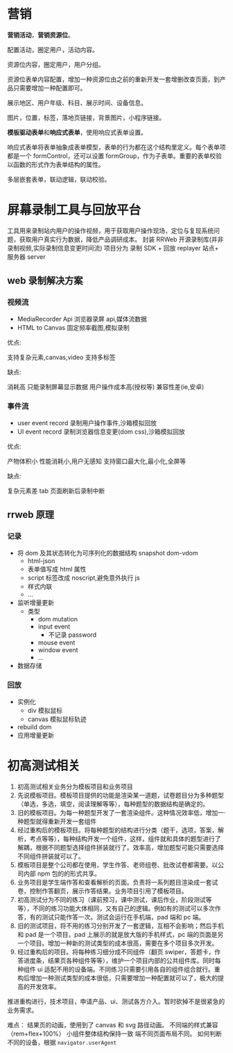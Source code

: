 # 营销

**营销活动**，**营销资源位**。

配置活动，圈定用户，活动内容。

资源位内容，圈定用户，用户分组。

资源位表单内容配置，增加一种资源位由之前的重新开发一套增删改查页面，到产品只需要增加一种配置即可。

展示地区、用户年级、科目、展示时间、设备信息。

图片，位置，标签，落地页链接，背景图片，小程序链接。

**模板驱动表单**和**响应式表单**，使用响应式表单设置。

响应式表单将表单抽象成表单模型，表单的行为都在这个结构里定义。每个表单项都是一个 formControl，还可以设置 formGroup，作为子表单。重要的表单校验以函数的形式作为表单结构的属性。

多层嵌套表单，联动逻辑，联动校验。

# 屏幕录制工具与回放平台

工具用来录制站内用户的操作视频，用于获取用户操作现场，定位与复现系统问题，获取用户真实行为数据，降低产品调研成本。
封装 RRWeb 开源录制库(并非录制视频,实际录制信息变更时间流)
项目分为 录制 SDK + 回放 replayer 站点+ 服务器 server

## web 录制解决方案

### 视频流

- MediaRecorder Api 浏览器录屏 api,媒体流数据
- HTML to Canvas 固定频率截图,模拟录制

优点:

支持复杂元素,canvas,video
支持多标签

缺点:

消耗高
只能录制屏幕显示数据
用户操作成本高(授权等)
兼容性差(ie,安卓)

### 事件流

- user event record 录制用户操作事件,沙箱模拟回放
- UI event record 录制浏览器信息变更(dom css),沙箱模拟回放

优点:

产物体积小
性能消耗小,用户无感知
支持窗口最大化,最小化,全屏等

缺点:

复杂元素差
tab 页面刷新后录制中断

## rrweb 原理

### 记录

- 将 dom 及其状态转化为可序列化的数据结构 snapshot dom-vdom
  - html-json
  - 表单值写成 html 属性
  - script 标签改成 noscript,避免意外执行 js
  - 样式内联
  - ...
- 监听增量更新
  - 类型
    - dom mutation
    - input event
      - 不记录 password
    - mouse event
    - window event
    - ...
- 数据存储

### 回放

- 实例化
  - div 模拟鼠标
  - canvas 模拟鼠标轨迹
- rebuild dom
- 应用增量更新

# 初高测试相关

1. 初高测试相关业务分为模板项目和业务项目
2. 先说模板项目。模板项目提供的功能是渲染某一道题，试卷题目分为多种题型（单选，多选，填空，阅读理解等等），每种题型的数据结构是确定的。
3. 旧的模板项目。为每一种题型开发了一套渲染组件。这种情况效率低，增加一·种题型就得重新开发一套组件
4. 经过重构后的模板项目。将每种题型的结构进行分类（题干，选项，答案，解析，考点等等），每种结构开发一个组件，这样，组件就和具体的题型进行了解耦，根据不同题型选择组件拼装就行了。效率高，增加题型可能只需要选择不同组件拼装就可以了。
5. 模板项目是整个公司都在使用，学生作答、老师组卷、批改试卷都需要。以公司内部 npm 包的的形式共享。
6. 业务项目是学生端作答和查看解析的页面。负责将一系列题目渲染成一套试卷，控制作答翻页，展示作答结果。业务项目引用了模板项目。
7. 初高测试分为不同的练习（课前预习，课中测试，课后作业，阶段测试等等），不同的练习功能大体相同，又有自己的逻辑。例如有的测试可以多次作答，有的测试只能作答一次。测试会运行在手机端，pad 端和 pc 端。
8. 旧的测试项目，将不用的练习分别开发了一套逻辑，互相不会影响；然后手机和 pad 是一个项目，pad 上展示的就是放大版的手机样式，pc 端的页面是另一个项目。增加一种新的测试类型的成本很高，需要在多个项目多次开发。
9. 经过重构后的项目。将每种练习细分成不同组件（翻页 swiper，答题卡，作答进度条，结果页各种组件等等），维护一个项目内部的公共组件库。同时每种组件 ui 适配不用的设备端。不同练习只需要引用各自的组件组合就行。重构后增加一种测试类型的成本很低，只需要增加一种配置就可以了，极大的提高的开发效率。

推进重构进行，技术项目，申请产品、ui、测试各方介入。暂时砍掉不是很紧急的业务需求。

难点：
结果页的动画，使用到了 canvas 和 svg 路径动画。
不同端的样式兼容（rem+flex+100%） 小组件整体结构保持一致 端不同页面布局不同。
如何判断不同的设备，根据 `navigator.userAgent`
